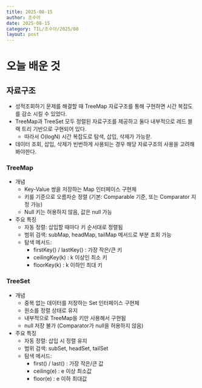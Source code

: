 ```yaml
---
title: 2025-08-15
author: 조수아
date: 2025-08-15
category: TIL/조수아/2025/08
layout: post
---
```


# 오늘 배운 것

## 자료구조
- 성적조회하기 문제를 해결할 때 TreeMap 자료구조를 통해 구현하면 시간 복잡도를 감소 시킬 수 있었다.
- TreeMap과 TreeSet 모두 정렬된 자료구조를 제공하고 둘다 내부적으로 레드 블랙 트리 기반으로 구현되어 있다.
    - 따라서 O(logN) 시간 복잡도로 탐색, 삽입, 삭제가 가능핟.
- 데이터 조회, 삽입, 삭제가 빈번하게 사용되는 경우 해당 자료구조의 사용을 고려해봐야한다.

### TreeMap
- 개념
    - Key-Value 쌍을 저장하는 Map 인터페이스 구현체
    - 키를 기준으로 오름차순 정렬 (기본: Comparable 기준, 또는 Comparator 지정 가능)
    - Null 키는 허용하지 않음, 값은 null 가능
- 주요 특징
    - 자동 정렬: 삽입할 때마다 키 순서대로 정렬됨
    - 범위 검색: subMap, headMap, tailMap 메서드로 부분 조회 가능
    - 탐색 메서드:
        - firstKey() / lastKey() : 가장 작은/큰 키
        - ceilingKey(k) : k 이상인 최소 키
        - floorKey(k) : k 이하인 최대 키

### TreeSet
- 개념
    - 중복 없는 데이터를 저장하는 Set 인터페이스 구현체
    - 원소를 정렬 상태로 유지
    - 내부적으로 TreeMap을 키만 사용해서 구현됨
    - null 저장 불가 (Comparator가 null을 허용하지 않음)
- 주요 특징
    - 자동 정렬: 삽입 시 정렬 유지
    - 범위 검색: subSet, headSet, tailSet
    - 탐색 메서드:
        - first() / last() : 가장 작은/큰 값
        - ceiling(e) : e 이상 최소값
        - floor(e) : e 이하 최대값